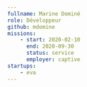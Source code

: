 ```yaml
---
fullname: Marine Dominé
role: Développeur
github: mdomine
missions:
    - start: 2020-02-10
      end: 2020-09-30
      status: service
      employer: captive
startups:
    - eva
---
```

